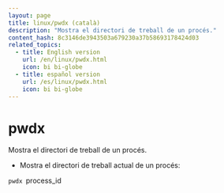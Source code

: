 ```yaml
---
layout: page
title: linux/pwdx (català)
description: "Mostra el directori de treball de un procés."
content_hash: 8c3146de3943503a679230a37b58693178424d03
related_topics:
  - title: English version
    url: /en/linux/pwdx.html
    icon: bi bi-globe
  - title: español version
    url: /es/linux/pwdx.html
    icon: bi bi-globe
---
```

# pwdx

Mostra el directori de treball de un procés.

- Mostra el directori de treball actual de un procés:

`pwdx `<span class="tldr-var badge badge-pill bg-dark-lm bg-white-dm text-white-lm text-dark-dm font-weight-bold">process_id</span>
